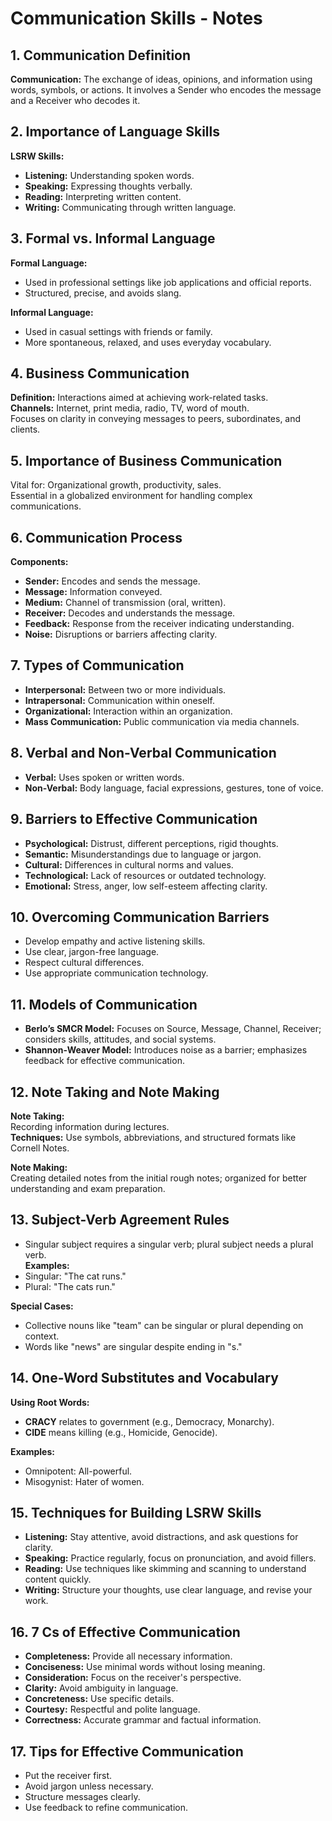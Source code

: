 # Communication Skills - Notes

## 1. Communication Definition
**Communication:** The exchange of ideas, opinions, and information using words, symbols, or actions. It involves a Sender who encodes the message and a Receiver who decodes it.

## 2. Importance of Language Skills
**LSRW Skills:**
- **Listening:** Understanding spoken words.
- **Speaking:** Expressing thoughts verbally.
- **Reading:** Interpreting written content.
- **Writing:** Communicating through written language.

## 3. Formal vs. Informal Language
**Formal Language:**
- Used in professional settings like job applications and official reports.
- Structured, precise, and avoids slang.

**Informal Language:**
- Used in casual settings with friends or family.
- More spontaneous, relaxed, and uses everyday vocabulary.

## 4. Business Communication
**Definition:** Interactions aimed at achieving work-related tasks.  
**Channels:** Internet, print media, radio, TV, word of mouth.  
Focuses on clarity in conveying messages to peers, subordinates, and clients.

## 5. Importance of Business Communication
Vital for: Organizational growth, productivity, sales.  
Essential in a globalized environment for handling complex communications.

## 6. Communication Process
**Components:**
- **Sender:** Encodes and sends the message.
- **Message:** Information conveyed.
- **Medium:** Channel of transmission (oral, written).
- **Receiver:** Decodes and understands the message.
- **Feedback:** Response from the receiver indicating understanding.
- **Noise:** Disruptions or barriers affecting clarity.

## 7. Types of Communication
- **Interpersonal:** Between two or more individuals.
- **Intrapersonal:** Communication within oneself.
- **Organizational:** Interaction within an organization.
- **Mass Communication:** Public communication via media channels.

## 8. Verbal and Non-Verbal Communication
- **Verbal:** Uses spoken or written words.
- **Non-Verbal:** Body language, facial expressions, gestures, tone of voice.

## 9. Barriers to Effective Communication
- **Psychological:** Distrust, different perceptions, rigid thoughts.
- **Semantic:** Misunderstandings due to language or jargon.
- **Cultural:** Differences in cultural norms and values.
- **Technological:** Lack of resources or outdated technology.
- **Emotional:** Stress, anger, low self-esteem affecting clarity.

## 10. Overcoming Communication Barriers
- Develop empathy and active listening skills.
- Use clear, jargon-free language.
- Respect cultural differences.
- Use appropriate communication technology.

## 11. Models of Communication
- **Berlo’s SMCR Model:** Focuses on Source, Message, Channel, Receiver; considers skills, attitudes, and social systems.
- **Shannon-Weaver Model:** Introduces noise as a barrier; emphasizes feedback for effective communication.

## 12. Note Taking and Note Making
**Note Taking:**  
Recording information during lectures.  
**Techniques:** Use symbols, abbreviations, and structured formats like Cornell Notes.

**Note Making:**  
Creating detailed notes from the initial rough notes; organized for better understanding and exam preparation.

## 13. Subject-Verb Agreement Rules
- Singular subject requires a singular verb; plural subject needs a plural verb.  
**Examples:**
- Singular: "The cat runs."
- Plural: "The cats run."

**Special Cases:**
- Collective nouns like "team" can be singular or plural depending on context.
- Words like "news" are singular despite ending in "s."

## 14. One-Word Substitutes and Vocabulary
**Using Root Words:**
- **CRACY** relates to government (e.g., Democracy, Monarchy).
- **CIDE** means killing (e.g., Homicide, Genocide).

**Examples:**
- Omnipotent: All-powerful.
- Misogynist: Hater of women.

## 15. Techniques for Building LSRW Skills
- **Listening:** Stay attentive, avoid distractions, and ask questions for clarity.
- **Speaking:** Practice regularly, focus on pronunciation, and avoid fillers.
- **Reading:** Use techniques like skimming and scanning to understand content quickly.
- **Writing:** Structure your thoughts, use clear language, and revise your work.

## 16. 7 Cs of Effective Communication
- **Completeness:** Provide all necessary information.
- **Conciseness:** Use minimal words without losing meaning.
- **Consideration:** Focus on the receiver's perspective.
- **Clarity:** Avoid ambiguity in language.
- **Concreteness:** Use specific details.
- **Courtesy:** Respectful and polite language.
- **Correctness:** Accurate grammar and factual information.

## 17. Tips for Effective Communication
- Put the receiver first.
- Avoid jargon unless necessary.
- Structure messages clearly.
- Use feedback to refine communication.
